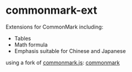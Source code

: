 # commonmark-ext

Extensions for CommonMark including:
  - Tables
  - Math formula
  - Emphasis suitable for Chinese and Japanese


using a fork of [commonmark.js](https://github.com/commonmark/commonmark.js): [commonmark](https://github.com/BillStark001/commonmark)